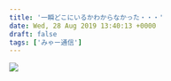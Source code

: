 ```yaml
---
title: '一瞬どこにいるかわからなかった・・・'
date: Wed, 28 Aug 2019 13:40:13 +0000
draft: false
tags: ['みゃー通信']
---
```


![](/images/2019/08/DSC_1101-576x1024.jpg)